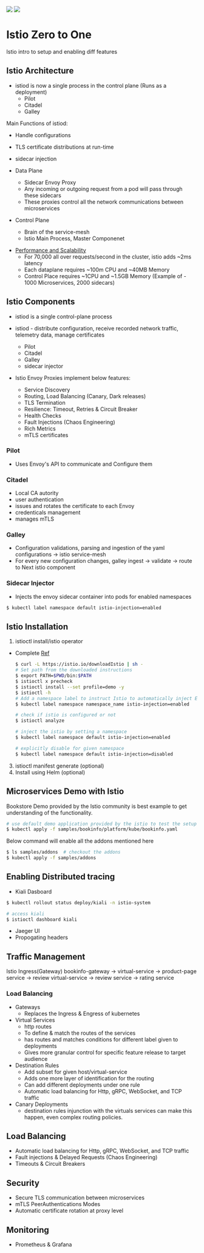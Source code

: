 <img src="https://img.shields.io/badge/istio-learning-brightgreen?sanitize=true"> <img src="https://img.shields.io/badge/zero--to-one-blue?sanitize=true">

# Istio Zero to One

Istio intro to setup and enabling diff features

## Istio Architecture

- istiod is now a single process in the control plane (Runs as a deployment)
  - Pilot
  - Citadel
  - Galley

Main Functions of istiod:
  - Handle configurations
  - TLS certificate distributions at run-time
  - sidecar injection

- Data Plane
  - Sidecar Envoy Proxy
  - Any incoming or outgoing request from a pod will pass through these sidecars
  - These proxies control all the network communications between microservices

- Control Plane
  - Brain of the service-mesh
  - Istio Main Process, Master Componenet

* [Performance and Scalability](https://istio.io/latest/docs/ops/deployment/performance-and-scalability/#latency-for-istio-hahahugoshortcode-s3-hbhb)
  - For 70,000 all over requests/second in the cluster, istio adds ~2ms latency
  - Each dataplane requires ~100m CPU and ~40MB Memory
  - Control Place requires ~1CPU and ~1.5GB Memory (Example of - 1000 Microservices, 2000 sidecars)

## Istio Components

- istiod is a single control-plane process 
- istiod - distribute configuration, receive recorded network traffic, telemetry data, manage certificates
  - Pilot
  - Citadel
  - Galley
  - sidecar injector

- Istio Envoy Proxies implement below features:
  - Service Discovery
  - Routing, Load Balancing (Canary, Dark releases)
  - TLS Termination
  - Resilience: Timeout, Retries & Circuit Breaker
  - Health Checks
  - Fault Injections (Chaos Engineering)
  - Rich Metrics
  - mTLS certificates

### Pilot

- Uses Envoy's API to communicate and Configure them

### Citadel

- Local CA autority
- user authentication
- issues and rotates the certificate to each Envoy
- credenticals management
- manages mTLS

### Galley

- Configuration validations, parsing and ingestion of the yaml configurations -> istio service-mesh
- For every new configuration changes, galley ingest -> validate -> route to Next istio component

### Sidecar Injector

- Injects the envoy sidecar container into pods for enabled namespaces

```bash
$ kubectl label namespace default istio-injection=enabled
```

## Istio Installation

1. istioctl install/istio operator

- Complete [Ref](https://istio.io/latest/docs/setup/getting-started/)
  ```bash
  $ curl -L https://istio.io/downloadIstio | sh -
  # Set path from the downloaded instructions
  $ export PATH=$PWD/bin:$PATH
  $ istioctl x precheck
  $ istioctl install --set profile=demo -y
  $ istioctl -h
  # Add a namespace label to instruct Istio to automatically inject Envoy sidecar proxies when you deploy your application later
  $ kubectl label namespace namespace_name istio-injection=enabled

  # check if istio is configured or not
  $ istioctl analyze

  # inject the istio by setting a namespace
  $ kubectl label namespace default istio-injection=enabled

  # explicitly disable for given namespace
  $ kubectl label namespace default istio-injection=disabled
  ```

3. istioctl manifest generate (optional)
4. Install using Helm (optional)

## Microservices Demo with Istio

Bookstore Demo provided by the Istio community is best example to get understanding of the functionality.
```bash
# use default demo application provided by the istio to test the setup
$ kubectl apply -f samples/bookinfo/platform/kube/bookinfo.yaml
```

Below command will enable all the addons mentioned here
```bash
$ ls samples/addons  # checkout the addons
$ kubectl apply -f samples/addons
```

## Enabling Distributed tracing

- Kiali Dasboard

```bash
$ kubectl rollout status deploy/kiali -n istio-system

# access kiali
$ istioctl dashboard kiali
```

- Jaeger UI
- Propogating headers

## Traffic Management

Istio Ingress(Gateway) bookinfo-gateway -> virtual-service -> product-page service -> review virtual-service -> review service -> rating service

### Load Balancing
- Gateways
  - Replaces the Ingress & Engress of kubernetes
- Virtual Services
  - http routes
  - To define & match the routes of the services
  - has routes and matches conditions for different label given to deployments
  - Gives more granular control for specific feature release to target audience
- Destination Rules
  - Add subset for given host/virtual-service
  - Adds one more layer of identification for the routing
  - Can add different deployments under one rule
  - Automatic load balancing for Http, gRPC, WebSocket, and TCP traffic
- Canary Deployments
  - destination rules injunction with the virtuals services can make this happen, even complex routing policies.

## Load Balancing

- Automatic load balancing for Http, gRPC, WebSocket, and TCP traffic
- Fault injections & Delayed Requests (Chaos Engineering)
- Timeouts & Circuit Breakers

## Security

- Secure TLS communication between microservices
- mTLS PeerAuthentications Modes
- Automatic certificate rotation at proxy level

## Monitoring

- Prometheus & Grafana
